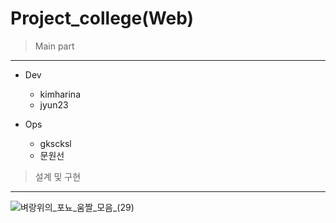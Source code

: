 # Project_college(Web)

> Main part  
-----------
+ Dev
    + kimharina
    + jyun23
  
+ Ops
  +  gkscksl
  +  문원선

> 설계 및 구현
-----------
![벼랑위의_포뇨_움짤_모음_(29)](https://github.com/jyun23/college/assets/101920588/a47441f0-ba76-4e4d-8e77-01694c8ec24b)

